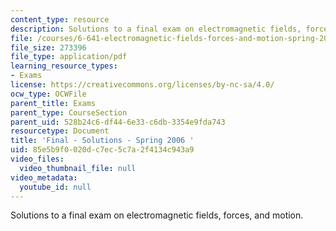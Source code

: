 ```yaml
---
content_type: resource
description: Solutions to a final exam on electromagnetic fields, forces, and motion.
file: /courses/6-641-electromagnetic-fields-forces-and-motion-spring-2009/85e5b9f0020dc7ec5c7a2f4134c943a9_MIT6_641s09_sol_exam2006.pdf
file_size: 273396
file_type: application/pdf
learning_resource_types:
- Exams
license: https://creativecommons.org/licenses/by-nc-sa/4.0/
ocw_type: OCWFile
parent_title: Exams
parent_type: CourseSection
parent_uid: 528b24c6-df44-6e33-c6db-3354e9fda743
resourcetype: Document
title: 'Final - Solutions - Spring 2006 '
uid: 85e5b9f0-020d-c7ec-5c7a-2f4134c943a9
video_files:
  video_thumbnail_file: null
video_metadata:
  youtube_id: null
---
```

Solutions to a final exam on electromagnetic fields, forces, and motion.